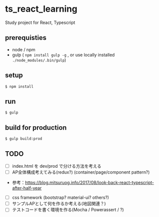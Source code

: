 # ts_react_learning

Study project for React, Typescript

## prerequisties

* node / npm
* gulp ( `npm install gulp -g` , or use locally installed `./node_modules/.bin/gulp`)

## setup

```
$ npm install
```

## run

```
$ gulp
```

## build for production

```
$ gulp build:prod
```

## TODO

* [ ] index.html を dev/prod で分ける方法を考える
* [ ] AP全体構成考えてみる(redux?) (container/page/component pattern?)
 - 参考：https://blog.mitsuruog.info/2017/08/look-back-react-typescript-after-half-year
* [ ] css framework (bootstrap? material-ui? others?)
* [ ] サンプルAPとして何を作るか考える(地図関連？)
* [ ] テストコードを書く環境を作る(Mocha / Powerassert / ?)

